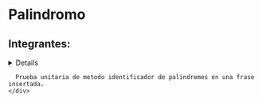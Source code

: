 # Palindromo
<body>
  <div>
    <h2>Integrantes:</h2>
    <details>
      -Luis Burgos<br/>
      -Fernando Robles<br/>
        -Felipe Sanzana <br/>
    </details>



      Prueba unitaria de metodo identificador de palindromos en una frase insertada.
    </div>
</body>

